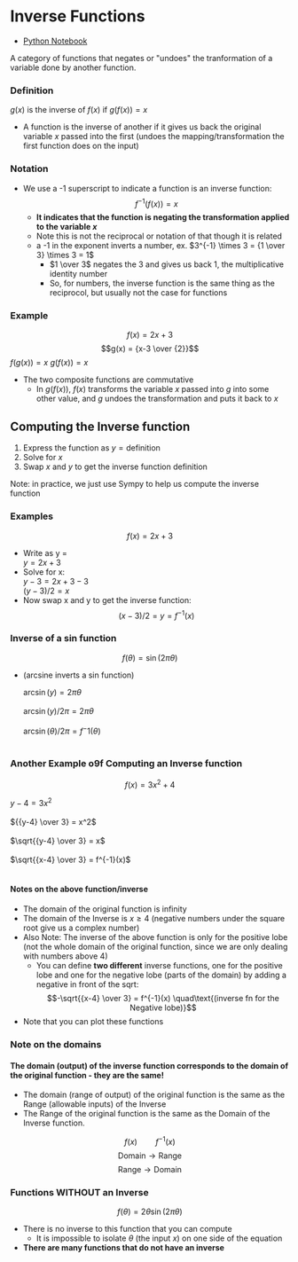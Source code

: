 # Inverse Functions

- [Python Notebook](./inversefunctions.ipynb)

A category of functions that negates or "undoes" the tranformation of a variable done by another function.

### Definition

$g(x)$ is the inverse of $f(x)$ if $g(f(x)) = x$

- A function is the inverse of another if it gives us back the original variable $x$ passed into the first (undoes the mapping/transformation the first function does on the input)

### Notation

- We use a -1 superscript to indicate a function is an inverse function:
  $$f^{-1}(f(x)) = x$$
  - **It indicates that the function is negating the transformation applied to the variable $x$**
  - Note this is not the reciprocal or notation of that though it is related
  - a -1 in the exponent inverts a number, ex. $3^{-1} \times 3 = {1 \over 3} \times 3 = 1$
    - $1 \over 3$ negates the $3$ and gives us back $1$, the multiplicative identity number
    - So, for numbers, the inverse function is the same thing as the reciprocol, but usually not the case for functions

### Example

$$f(x) = 2x + 3$$
$$g(x) = {x-3 \over {2}}$$
$f(g(x)) = x$
$g(f(x)) = x$

- The two composite functions are commutative
  - In $g(f(x))$, $f(x)$ transforms the variable $x$ passed into $g$ into some other value, and $g$ undoes the transformation and puts it back to $x$

## Computing the Inverse function

1. Express the function as $y = \text{definition}$
1. Solve for $x$
1. Swap $x$ and $y$ to get the inverse function definition

Note: in practice, we just use Sympy to help us compute the inverse function

### Examples

$$f(x) = 2x + 3$$

- Write as y = <br>
  $y = 2x + 3$
- Solve for x: <br>
  $y-3=2x+3-3$ <br>
  ${(y-3) / 2} = x$ <br>
- Now swap x and y to get the inverse function:
  $$(x-3)/2 = y = f^{-1}(x)$$

### Inverse of a sin function

$$f(\theta) = \sin(2\pi\theta)$$

- (arcsine inverts a sin function) <br>

  $\arcsin(y) = 2\pi\theta$ <br><br>
  $\arcsin(y) / 2\pi = 2\pi\theta$ <br><br>
  $\arcsin(\theta) / 2\pi = f^-1(\theta)$ <br><br>

### Another Example o9f Computing an Inverse function

$$f(x) = 3x^2 + 4$$

$y-4 = 3x^2$ <br><br>
${{y-4} \over 3} = x^2$ <br><br>
$\sqrt{{y-4} \over 3} = x$ <br><br>
$\sqrt{{x-4} \over 3} = f^{-1}(x)$ <br><br>

#### Notes on the above function/inverse

- The domain of the original function is infinity
- The domain of the Inverse is $x \geq 4$ (negative numbers under the square root give us a complex number)
- Also Note: The inverse of the above function is only for the positive lobe (not the whole domain of the original function, since we are only dealing with numbers above 4)
  - You can define **two different** inverse functions, one for the positive lobe and one for the negative lobe (parts of the domain) by adding a negative in front of the sqrt:
    $$-\sqrt{{x-4} \over 3} = f^{-1}(x) \quad\text{(inverse fn for the Negative lobe)}$$
- Note that you can plot these functions

### Note on the domains

#### **The domain (output) of the inverse function corresponds to the domain of the original function - they are the same!**

- The domain (range of output) of the original function is the same as the Range (allowable inputs) of the Inverse
- The Range of the original function is the same as the Domain of the Inverse function.

$$f(x) \quad\quad f^{-1}(x)$$
$$\text{Domain} \longrightarrow \text{Range}$$
$$\text{Range} \longrightarrow \text{Domain}$$

### Functions WITHOUT an Inverse

$$f(\theta) = 2\theta\sin(2\pi\theta)$$

- There is no inverse to this function that you can compute
  - It is impossible to isolate $\theta$ (the input $x$) on one side of the equation
- **There are many functions that do not have an inverse**
